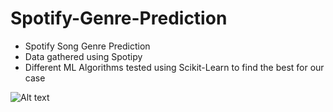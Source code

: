 # Spotify-Genre-Prediction
* Spotify Song Genre Prediction
* Data gathered using Spotipy
* Different ML Algorithms tested using Scikit-Learn to find the best for our case

![Alt text](../master/img/correlation.png)
